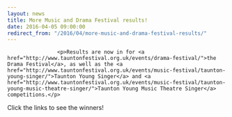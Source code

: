 ```yaml
---
layout: news
title: More Music and Drama Festival results!
date: 2016-04-05 09:00:00
redirect_from: "/2016/04/more-music-and-drama-festival-results/"
---
```

<section>

                    
                    <p>Results are now in for <a href="http://www.tauntonfestival.org.uk/events/drama-festival/">the Drama Festival</a>, as well as the <a href="http://www.tauntonfestival.org.uk/events/music-festival/taunton-young-singer/">Taunton Young Singer</a> and <a href="http://www.tauntonfestival.org.uk/events/music-festival/taunton-young-music-theatre-singer/">Taunton Young Music Theatre Singer</a> competitions.</p>
<p>Click the links to see the winners!</p>

                
</section>
